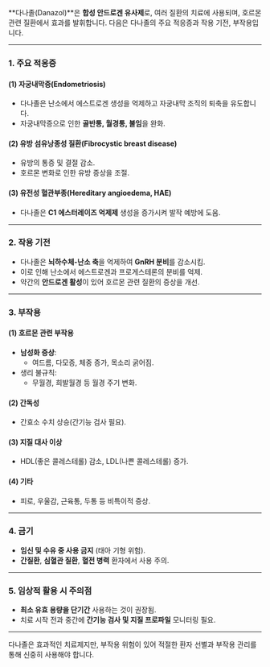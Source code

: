 **다나졸(Danazol)**은 **합성 안드로겐 유사제**로, 여러 질환의 치료에 사용되며, 호르몬 관련 질환에서 효과를 발휘합니다. 다음은 다나졸의 주요 적응증과 작용 기전, 부작용입니다.

---

### **1. 주요 적응증**

#### (1) **자궁내막증(Endometriosis)**

- 다나졸은 난소에서 에스트로겐 생성을 억제하고 자궁내막 조직의 퇴축을 유도합니다.
- 자궁내막증으로 인한 **골반통, 월경통, 불임**을 완화.

#### (2) **유방 섬유낭종성 질환(Fibrocystic breast disease)**

- 유방의 통증 및 결절 감소.
- 호르몬 변화로 인한 유방 증상을 조절.

#### (3) **유전성 혈관부종(Hereditary angioedema, HAE)**

- 다나졸은 **C1 에스터레이즈 억제제** 생성을 증가시켜 발작 예방에 도움.

---

### **2. 작용 기전**

- 다나졸은 **뇌하수체-난소 축**을 억제하여 **GnRH 분비**를 감소시킴.
- 이로 인해 난소에서 에스트로겐과 프로게스테론의 분비를 억제.
- 약간의 **안드로겐 활성**이 있어 호르몬 관련 질환의 증상을 개선.

---

### **3. 부작용**

#### (1) **호르몬 관련 부작용**

- **남성화 증상**:
    - 여드름, 다모증, 체중 증가, 목소리 굵어짐.
- 생리 불규칙:
    - 무월경, 희발월경 등 월경 주기 변화.

#### (2) **간독성**

- 간효소 수치 상승(간기능 검사 필요).

#### (3) **지질 대사 이상**

- HDL(좋은 콜레스테롤) 감소, LDL(나쁜 콜레스테롤) 증가.

#### (4) **기타**

- 피로, 우울감, 근육통, 두통 등 비특이적 증상.

---

### **4. 금기**

- **임신 및 수유 중 사용 금지** (태아 기형 위험).
- **간질환**, **심혈관 질환**, **혈전 병력** 환자에서 사용 주의.

---

### **5. 임상적 활용 시 주의점**

- **최소 유효 용량을 단기간** 사용하는 것이 권장됨.
- 치료 시작 전과 중간에 **간기능 검사 및 지질 프로파일** 모니터링 필요.

---

다나졸은 효과적인 치료제지만, 부작용 위험이 있어 적절한 환자 선별과 부작용 관리를 통해 신중히 사용해야 합니다.